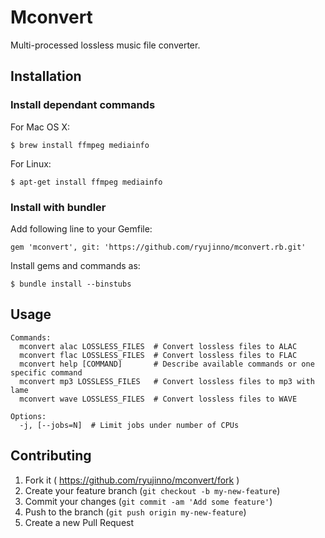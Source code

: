 # Mconvert

Multi-processed lossless music file converter.

## Installation

### Install dependant commands

For Mac OS X:

    $ brew install ffmpeg mediainfo

For Linux:

    $ apt-get install ffmpeg mediainfo

### Install with bundler

Add following line to your Gemfile:

    gem 'mconvert', git: 'https://github.com/ryujinno/mconvert.rb.git'

Install gems and commands as:

    $ bundle install --binstubs

## Usage

    Commands:
      mconvert alac LOSSLESS_FILES  # Convert lossless files to ALAC
      mconvert flac LOSSLESS_FILES  # Convert lossless files to FLAC
      mconvert help [COMMAND]       # Describe available commands or one specific command
      mconvert mp3 LOSSLESS_FILES   # Convert lossless files to mp3 with lame
      mconvert wave LOSSLESS_FILES  # Convert lossless files to WAVE

    Options:
      -j, [--jobs=N]  # Limit jobs under number of CPUs

## Contributing

1. Fork it ( https://github.com/ryujinno/mconvert/fork )
2. Create your feature branch (`git checkout -b my-new-feature`)
3. Commit your changes (`git commit -am 'Add some feature'`)
4. Push to the branch (`git push origin my-new-feature`)
5. Create a new Pull Request
